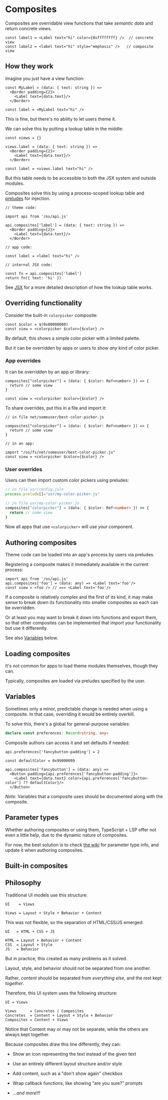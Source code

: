 # Composites

Composites are overridable view functions that take *semantic data* and return concrete views.

```tsx
const label1 = <Label text="hi" color={0xffffffff} />  // concrete view
const label2 = <label text="hi" style="emphasis" />   // composite view
```


## How they work

Imagine you just have a view function:

```tsx
const MyLabel = (data: { text: string }) =>
  <Border padding={2}>
    <Label text={data.text}/>
  </Border>

const label = <MyLabel text="hi" />
```

This is fine, but there's no ability to let users theme it.

We can solve this by putting a lookup table in the middle:

```tsx
const views = {}

views.label = (data: { text: string }) =>
  <Border padding={2}>
    <Label text={data.text}/>
  </Border>

const label = <views.label text="hi" />
```

But this table needs to be accessible to both the JSX system and outside modules.

Composites solve this by using a process-scoped lookup table and [preludes](architecture.md#preludes) for injection.

```tsx
// theme code:

import api from '/os/api.js'

api.composites['label'] = (data: { text: string }) =>
  <Border padding={2}>
    <Label text={data.text}/>
  </Border>

// app code:

const label = <label text="hi" />

// internal JSX code:

const fn = api.composites['label']
return fn({ text: 'hi' })
```

See [JSX](views.md#jsx) for a more detailed description of how the lookup table works.

## Overriding functionality

Consider the built-in `colorpicker` composite:

```tsx
const $color = $(0x00000000)
const view = <colorpicker $color={$color} />
```

By default, this shows a simple color picker with a limited palette.

But it can be overridden by apps or users to show *any* kind of color picker.

### App overrides

It can be overridden by an app or library:

```tsx
composites["colorpicker"] = (data: { $color: Ref<number> }) => {
  return // some view
}

const view = <colorpicker $color={$color} />
```

To share overrides, put this in a file and import it:

```tsx
// in file net/someuser/best-color-picker.js

composites["colorpicker"] = (data: { $color: Ref<number> }) => {
  return // some view
}

// in an app:

import "/os/fs/net/someuser/best-color-picker.js"
const view = <colorpicker $color={$color} />
```

### User overrides

Users can then import custom color pickers using preludes:

```ts
// in file usr/config.jsln
process.prelude[]="usr/my-color-picker.js"

// in file usr/my-color-picker.js
composites["colorpicker"] = (data: { $color: Ref<number> }) => {
  return // some view
}
```

Now all apps that use `<colorpicker>` will use *your* component.

## Authoring composites

Theme code can be loaded into an app's process by users via preludes.

Registering a composite makes it immediately available in the current process:

```tsx
import api from '/os/api.js'
api.composites['foo'] = (data: any) => <Label text='foo'/>
const view = <foo /> // === <Label text='foo'/>
```

If a composite is relatively complex and the first of its kind,
it may make sense to break down its functionality into smaller composites
so each can be overridden.

Or at least you may want to break it down into functions
and export them, so that other composites can be implemented that
import your functionality but use it differently.

See also [Variables](#variables) below.

## Loading composites

It's not common for apps to load theme modules themselves, though they can.

Typically, composites are loaded via preludes specified by the user.

## Variables

Sometimes only a minor, predictable change is needed when using a composite.
In that case, overriding it would be entirely overkill.

To solve this, there's a global for general-purpose variables:

```ts
declare const preferences: Record<string, any>
```

Composite authors can access it and set defaults if needed:

```tsx
api.preferences['fancybutton-padding'] = 2

const defaultColor = 0x99000099

api.composites['fancybutton'] = (data: any) =>
  <Button padding={api.preferences['fancybutton-padding']}>
    <Label text={data.text} color={api.preferences['fancybutton-color'] ?? defaultColor}/>
  </Button>
```

*Note:* Variables that a composite uses should be documented along with the composite.


## Parameter types

Whether authoring composites or using them,
TypeScript + LSP offer not even a little help,
due to the dynamic nature of composites.

For now, the best solution is to check
[the wiki](https://github.com/ppl-90s-dev/ppl/wiki)
for parameter type info, and update it when authoring composites.


## Built-in composites





## Philosophy


Traditional UI models use this structure:

```
UI    = Views

Views = Layout + Style + Behavior + Content
```

This was not flexible, so the separation of HTML/CSS/JS emerged:

```
UI   = HTML + CSS + JS

HTML = Layout + Behavior + Content
CSS  = Layout + Style
JS   = Behavior
```

But in practice, this created as many problems as it solved.

Layout, style, and behavior should *not* be separated from one another.

Rather, *content* should be separated from *everything else*, and the rest kept *together*.

Therefore, this UI system uses the following structure:

```
UI = Views

Views      = Concretes | Composites
Concretes  = Content + Layout + Style + Behavior
Composites = Content + Views
```

Notice that Content may or may not be separate, while the others are always kept together.

Because composites draw this line differently, they can:

* Show an icon representing the text instead of the given text

* Use an entirely different layout structure and/or style

* Add content, such as a "don't show again" checkbox

* Wrap callback functions, like showing "are you sure?" prompts

* *...and more!!!*
